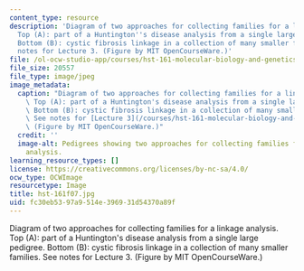 ```yaml
---
content_type: resource
description: 'Diagram of two approaches for collecting families for a linkage analysis.
  Top (A): part of a Huntington''s disease analysis from a single large pedigree.
  Bottom (B): cystic fibrosis linkage in a collection of many smaller families.  See
  notes for Lecture 3. (Figure by MIT OpenCourseWare.)'
file: /ol-ocw-studio-app/courses/hst-161-molecular-biology-and-genetics-in-modern-medicine-fall-2007/fc30eb5397a9514e396931d54370a89f_hst-161f07.jpg
file_size: 20557
file_type: image/jpeg
image_metadata:
  caption: "Diagram of two approaches for collecting families for a linkage analysis.\
    \ Top (A): part of a Huntington's disease analysis from a single large pedigree.\
    \ Bottom (B): cystic fibrosis linkage in a collection of many smaller families.\_\
    \ See notes for [Lecture 3](/courses/hst-161-molecular-biology-and-genetics-in-modern-medicine-fall-2007/pages/lecture-notes).\
    \ (Figure by MIT OpenCourseWare.)"
  credit: ''
  image-alt: Pedigrees showing two approaches for collecting families for linkage
    analysis.
learning_resource_types: []
license: https://creativecommons.org/licenses/by-nc-sa/4.0/
ocw_type: OCWImage
resourcetype: Image
title: hst-161f07.jpg
uid: fc30eb53-97a9-514e-3969-31d54370a89f
---
```

Diagram of two approaches for collecting families for a linkage analysis. Top (A): part of a Huntington's disease analysis from a single large pedigree. Bottom (B): cystic fibrosis linkage in a collection of many smaller families.  See notes for Lecture 3. (Figure by MIT OpenCourseWare.)